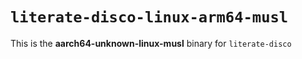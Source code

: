 # `literate-disco-linux-arm64-musl`

This is the **aarch64-unknown-linux-musl** binary for `literate-disco`
